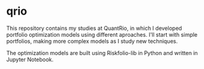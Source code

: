 # qrio

This repository contains my studies at QuantRio, in which I developed portfolio optimization models using different aproaches. I'll start with simple portfolios, making
more complex models as I study new techniques.

The optimization models are built using Riskfolio-lib in Python and written in Jupyter Notebook.
